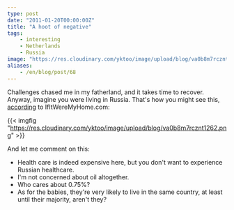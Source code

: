 ```yaml
---
type: post
date: "2011-01-20T00:00:00Z"
title: "A hoot of negative"
tags:
    - interesting
    - Netherlands
    - Russia
image: "https://res.cloudinary.com/yktoo/image/upload/blog/va0b8m7rcznt1262.png"
aliases:
    - /en/blog/post/68
---
```


Challenges chased me in my fatherland, and it takes time to recover. Anyway, imagine you were living in Russia. That's how you might see this, [according](http://www.ifitweremyhome.com/compare/RU/NL) to IfItWereMyHome.com:

{{< imgfig "https://res.cloudinary.com/yktoo/image/upload/blog/va0b8m7rcznt1262.png" >}}

And let me comment on this:

 * Health care is indeed expensive here, but you don't want to experience Russian healthcare.
 * I'm not concerned about oil altogether.
 * Who cares about 0.75%?
 * As for the babies, they're very likely to live in the same country, at least until their majority, aren't they?
